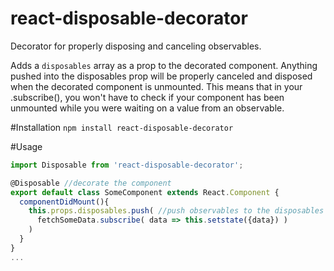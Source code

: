 # react-disposable-decorator
Decorator for properly disposing and canceling observables.

Adds a `disposables` array as a prop to the decorated component. Anything pushed into the disposables prop
will be properly canceled and disposed when the decorated component is unmounted. This means that in your
.subscribe(), you won't have to check if your component has been unmounted while you were waiting on
a value from an observable.

#Installation
`npm install react-disposable-decorator`

#Usage
```js
import Disposable from 'react-disposable-decorator';

@Disposable //decorate the component
export default class SomeComponent extends React.Component {
  componentDidMount(){
    this.props.disposables.push( //push observables to the disposables array
      fetchSomeData.subscribe( data => this.setstate({data}) )
    )
  }
}
...
```
